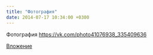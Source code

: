 ```yaml
---
title: "Фотография"
date: 2014-07-17 10:34:00 +0300
---
```


Фотография
https://vk.com/photo41076938_335409636

[Вложение](https://vk.com/photo41076938_335409636)
